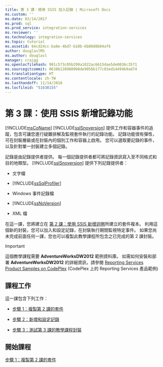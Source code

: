 ```yaml
---
title: 第 3 課︰使用 SSIS 加入記錄 | Microsoft Docs
ms.custom: ''
ms.date: 03/14/2017
ms.prod: sql
ms.prod_service: integration-services
ms.reviewer: ''
ms.technology: integration-services
ms.topic: tutorial
ms.assetid: 64cd24cc-ba8e-4bd7-b10b-6b80d8b04af6
author: douglaslMS
ms.author: douglasl
manager: craigg
ms.openlocfilehash: 981c573c05b299a1022ac6615dae5de0036c3571
ms.sourcegitcommit: 0638b228980998de9056b177c83ed14494b9ad74
ms.translationtype: HT
ms.contentlocale: zh-TW
ms.lasthandoff: 11/14/2018
ms.locfileid: "51638155"
---
```

# <a name="lesson-3-add-logging-with-ssis"></a>第 3 課︰使用 SSIS 新增記錄功能
[!INCLUDE[msCoName](../includes/msconame-md.md)] [!INCLUDE[ssISnoversion](../includes/ssisnoversion-md.md)] 提供工作和容器事件的追蹤，包含可讓您進行疑難排解及監視套件執行的記錄功能。 記錄功能很有彈性，可在封裝層級或在封裝內的個別工作和容器上啟用。 您可以選取要記錄的事件，以及針對單一封裝建立多個記錄。  
  
記錄是由記錄提供者提供。 每一個記錄提供者都可將記錄資訊寫入至不同格式和目的地類型。 [!INCLUDE[ssISnoversion](../includes/ssisnoversion-md.md)] 提供下列記錄提供者：  
  
-   文字檔  
  
-   [!INCLUDE[ssSqlProfiler](../includes/sssqlprofiler-md.md)]  
  
-   Windows 事件記錄檔  
  
-   [!INCLUDE[ssNoVersion](../includes/ssnoversion-md.md)]  
  
-   XML 檔  
  
在這一課，您將建立在 [第 2 課：使用 SSIS 新增迴圈](../integration-services/lesson-2-adding-looping-with-ssis.md)所建立的套件複本。 利用這個新的封裝，您可以加入和設定記錄，在封裝執行期間監視特定事件。 如果您尚未完成前面任何一課，您也可以複製此教學課程所包含之已完成的第 2 課封裝。  
  
> [!IMPORTANT]  
> 這個教學課程需要 **AdventureWorksDW2012** 範例資料庫。 如需如何安裝和部署 **AdventureWorksDW2012** 的詳細資訊，請參閱 [Reporting Services Product Samples on CodePlex](https://go.microsoft.com/fwlink/p/?LinkID=526910) (CodePlex 上的 Reporting Services 產品範例)  
  
## <a name="lesson-tasks"></a>課程工作  
這一課包含下列工作：  
  
-   [步驟 1：複製第 2 課的套件](../integration-services/lesson-3-1-copying-the-lesson-2-package.md)  
  
-   [步驟 2：新增和設定記錄](../integration-services/lesson-3-2-adding-and-configuring-logging.md)  
  
-   [步驟 3：測試第 3 課的教學課程封裝](../integration-services/lesson-3-3-testing-the-lesson-3-tutorial-package.md)  
  
## <a name="start-the-lesson"></a>開始課程  
[步驟 1：複製第 2 課的套件](../integration-services/lesson-3-1-copying-the-lesson-2-package.md)  
  
  
  
